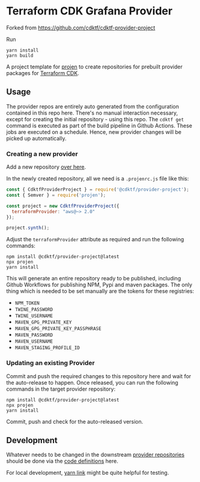 # Terraform CDK Grafana Provider

Forked from https://github.com/cdktf/cdktf-provider-project

Run

```
yarn install
yarn build
```

A project template for [projen](https://github.com/eladb/projen) to create repositories for prebuilt provider packages for [Terraform CDK](https://cdk.tf).

## Usage

The provider repos are entirely auto generated from the configuration contained in this repo here. There's no manual interaction necessary, except for creating the initial repository - using this repo. The `cdktf get` command is executed as part of the build pipeline in Github Actions. These jobs are executed on a schedule. Hence, new provider changes will be picked up automatically.

### Creating a new provider

Add a new repository [over here](https://github.com/terraform-cdk-providers/repository-manager).

In the newly created repository, all we need is a `.projenrc.js` file like this:

```js
const { CdktfProviderProject } = require('@cdktf/provider-project');
const { Semver } = require('projen');

const project = new CdktfProviderProject({
  terraformProvider: "aws@~> 2.0"
});

project.synth();
```

Adjust the `terraformProvider` attribute as required and run the following commands:

```
npm install @cdktf/provider-project@latest
npx projen
yarn install
```

This will generate an entire repository ready to be published, including Github Workflows for publishing NPM, Pypi and maven packages. The only thing which is needed to be set manually are the tokens for these registries:

- `NPM_TOKEN`
- `TWINE_PASSWORD`
- `TWINE_USERNAME`
- `MAVEN_GPG_PRIVATE_KEY`
- `MAVEN_GPG_PRIVATE_KEY_PASSPHRASE`
- `MAVEN_PASSWORD`
- `MAVEN_USERNAME`
- `MAVEN_STAGING_PROFILE_ID`

### Updating an existing Provider

Commit and push the required changes to this repository here and wait for the auto-release to happen. Once released, you can run the following commands in the target provider repository:

```
npm install @cdktf/provider-project@latest
npx projen
yarn install
```

Commit, push and check for the auto-released version.

## Development

Whatever needs to be changed in the downstream [provider repositories](https://github.com/terraform-cdk-providers/repository-manager) should be done via the [code definitions](./src/index.ts) here.

For local development, [yarn link](https://classic.yarnpkg.com/en/docs/cli/link/) might be quite helpful for testing.
